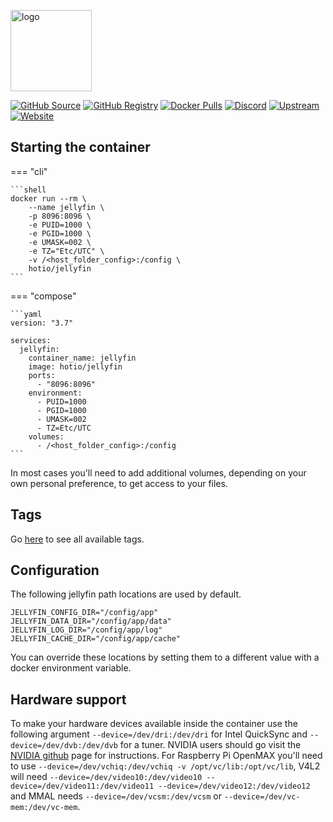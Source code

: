 [<img src="https://hotio.dev/img/jellyfin.png" alt="logo" height="130" width="130">](https://github.com/jellyfin/jellyfin)

[![GitHub Source](https://img.shields.io/badge/github-source-ffb64c?style=flat-square&logo=github&logoColor=white&labelColor=757575)](https://github.com/hotio/jellyfin)
[![GitHub Registry](https://img.shields.io/badge/github-registry-ffb64c?style=flat-square&logo=github&logoColor=white&labelColor=757575)](https://github.com/orgs/hotio/packages/container/package/jellyfin)
[![Docker Pulls](https://img.shields.io/docker/pulls/hotio/jellyfin?color=ffb64c&style=flat-square&label=pulls&logo=docker&logoColor=white&labelColor=757575)](https://hub.docker.com/r/hotio/jellyfin)
[![Discord](https://img.shields.io/discord/610068305893523457?style=flat-square&color=ffb64c&label=discord&logo=discord&logoColor=white&labelColor=757575)](https://hotio.dev/discord)
[![Upstream](https://img.shields.io/badge/upstream-project-ffb64c?style=flat-square&labelColor=757575)](https://github.com/jellyfin/jellyfin)
[![Website](https://img.shields.io/badge/website-hotio.dev-ffb64c?style=flat-square&labelColor=757575)](https://hotio.dev/containers/jellyfin)

## Starting the container

=== "cli"

    ```shell
    docker run --rm \
        --name jellyfin \
        -p 8096:8096 \
        -e PUID=1000 \
        -e PGID=1000 \
        -e UMASK=002 \
        -e TZ="Etc/UTC" \
        -v /<host_folder_config>:/config \
        hotio/jellyfin
    ```

=== "compose"

    ```yaml
    version: "3.7"

    services:
      jellyfin:
        container_name: jellyfin
        image: hotio/jellyfin
        ports:
          - "8096:8096"
        environment:
          - PUID=1000
          - PGID=1000
          - UMASK=002
          - TZ=Etc/UTC
        volumes:
          - /<host_folder_config>:/config
    ```

In most cases you'll need to add additional volumes, depending on your own personal preference, to get access to your files.

## Tags

Go [here](https://hotio.dev/tags-overview/#hotiojellyfin) to see all available tags.

## Configuration

The following jellyfin path locations are used by default.

```shell
JELLYFIN_CONFIG_DIR="/config/app"
JELLYFIN_DATA_DIR="/config/app/data"
JELLYFIN_LOG_DIR="/config/app/log"
JELLYFIN_CACHE_DIR="/config/app/cache"
```

You can override these locations by setting them to a different value with a docker environment variable.

## Hardware support

To make your hardware devices available inside the container use the following argument `--device=/dev/dri:/dev/dri` for Intel QuickSync and `--device=/dev/dvb:/dev/dvb` for a tuner. NVIDIA users should go visit the [NVIDIA github](https://github.com/NVIDIA/nvidia-docker) page for instructions. For Raspberry Pi OpenMAX you'll need to use `--device=/dev/vchiq:/dev/vchiq -v /opt/vc/lib:/opt/vc/lib`, V4L2 will need `--device=/dev/video10:/dev/video10 --device=/dev/video11:/dev/video11 --device=/dev/video12:/dev/video12` and MMAL needs `--device=/dev/vcsm:/dev/vcsm` or `--device=/dev/vc-mem:/dev/vc-mem`.
